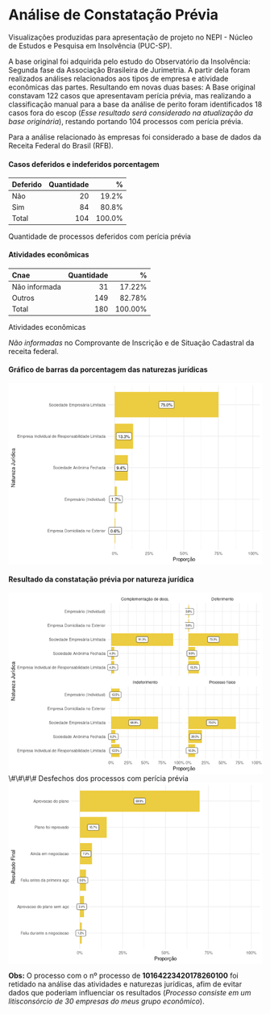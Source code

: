 
<!-- README.md is generated from README.Rmd. Please edit that file -->

# Análise de Constatação Prévia

Visualizações produzidas para apresentação de projeto no NEPI - Núcleo
de Estudos e Pesquisa em Insolvência (PUC-SP).

A base original foi adquirida pelo estudo do Observatório da
Insolvência: Segunda fase da Associação Brasileira de Jurimetria. A
partir dela foram realizados análises relacionados aos tipos de empresa
e atividade econômicas das partes. Resultando em novas duas bases: A
Base original constavam 122 casos que apresentavam perícia prévia, mas
realizando a classificação manual para a base da análise de perito foram
identificados 18 casos fora do escop (*Esse resultado será considerado
na atualização da base originária*), restando portando 104 processos com
perícia prévia.

Para a análise relacionado às empresas foi considerado a base de dados
da Receita Federal do Brasil (RFB).

#### Casos deferidos e indeferidos porcentagem

| Deferido | Quantidade |      % |
|:---------|-----------:|-------:|
| Não      |         20 |  19.2% |
| Sim      |         84 |  80.8% |
| Total    |        104 | 100.0% |

Quantidade de processos deferidos com perícia prévia

#### Atividades econômicas

| Cnae          | Quantidade |       % |
|:--------------|-----------:|--------:|
| Não informada |         31 |  17.22% |
| Outros        |        149 |  82.78% |
| Total         |        180 | 100.00% |

Atividades econômicas

*Não informadas* no Comprovante de Inscrição e de Situação Cadastral da
receita federal.

#### Gráfico de barras da porcentagem das naturezas jurídicas

<img src="README_files/figure-gfm/quantidade-natureza-1.png" style="display: block; margin: auto;" />

#### Resultado da constatação prévia por natureza jurídica

<img src="README_files/figure-gfm/quantidade-resultados-1.png" style="display: block; margin: auto;" />
\#\#\#\# Desfechos dos processos com perícia prévia

<img src="README_files/figure-gfm/unnamed-chunk-3-1.png" style="display: block; margin: auto;" />

**Obs:** O processo com o nº processo de **10164223420178260100** foi
retidado na análise das atividades e naturezas jurídicas, afim de evitar
dados que poderiam influenciar os resultados (*Processo consiste em um
litisconsórcio de 30 empresas do meus grupo econômico*).

